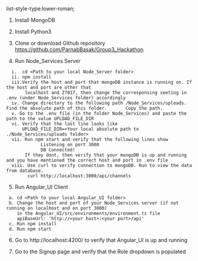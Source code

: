 list-style-type:lower-roman;

1. Install MongoDB
  

2. Install Python3
    

3. Clone or download Github repository https://github.com/ParnabBasak/Group3_Hackathon

4. Run Node_Services Server
  ```
    i.  cd <Path to your local Node_Server folder>
    ii. npm install
    iii.Verify the host and port that mongoDB instance is running on. If the host and port are other that
         localhost and 27017, then change the corresponsing seeting in .env (under Node_Services folder) accordingly
    iv. Change directory to the following path /Node_Services/uploads. Find the absolute path of this folder.       Copy the path.
    v. Go to the .env file (in the folder Node_Services) and paste the path to the value UPLOAD_FILE_DIR
    vi. Verify that the last line looks like
        UPLOAD_FILE_DIR=<Your local absolute path to ./Node_Services/uploads folder>  
    vii. Run npm start and verify that the following lines show 
               Listening on port 3000
               DB Connected!
         If they dont, then verify that your mongoDB is up and running and you have mentioned the correct host and port in .env file
    viii. Use curl to verify connection to mongoDB. Run to view the data from database.
          curl http://localhost:3000/api/channels
  ```
   
5. Run Angular_UI Client
  ```
   a. cd <Path to your local Angular_UI folder>
   b. Change the host and port of your Node_Services server (if not running on localhost and on port 3000) 
      in the Angular_UI/src/environments/environment.ts file 
      apiBaseUrl: 'http://<your host>:<your port>/api' 
   c. Run npm install
   d. Run npm start
   ```
   
6. Go to http://localhost:4200/ to verify that Angular_UI is up and running
  

7. Go to the Signup page and verify that the Role dropdown is populated
           
          

